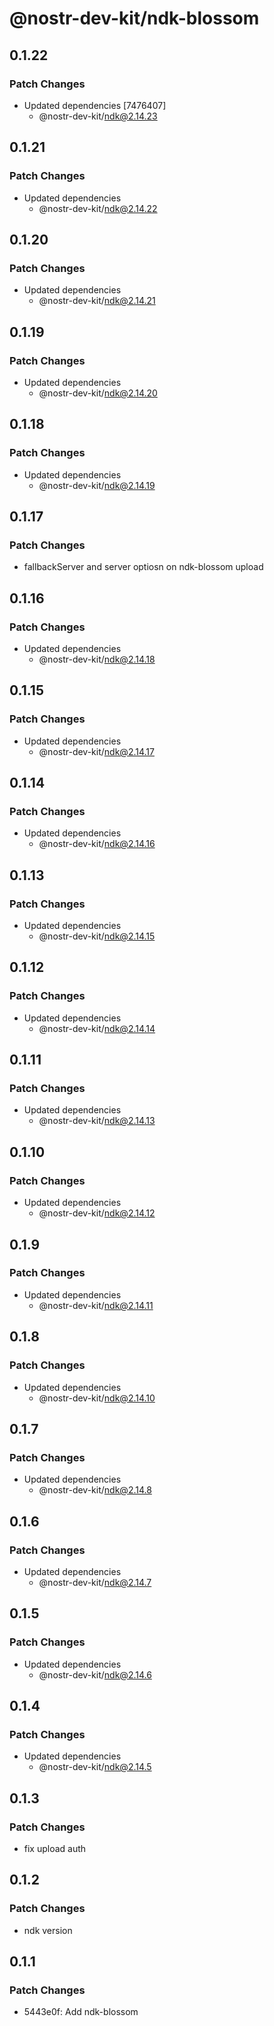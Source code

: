 # @nostr-dev-kit/ndk-blossom

## 0.1.22

### Patch Changes

- Updated dependencies [7476407]
    - @nostr-dev-kit/ndk@2.14.23

## 0.1.21

### Patch Changes

- Updated dependencies
    - @nostr-dev-kit/ndk@2.14.22

## 0.1.20

### Patch Changes

- Updated dependencies
    - @nostr-dev-kit/ndk@2.14.21

## 0.1.19

### Patch Changes

- Updated dependencies
    - @nostr-dev-kit/ndk@2.14.20

## 0.1.18

### Patch Changes

- Updated dependencies
    - @nostr-dev-kit/ndk@2.14.19

## 0.1.17

### Patch Changes

- fallbackServer and server optiosn on ndk-blossom upload

## 0.1.16

### Patch Changes

- Updated dependencies
    - @nostr-dev-kit/ndk@2.14.18

## 0.1.15

### Patch Changes

- Updated dependencies
    - @nostr-dev-kit/ndk@2.14.17

## 0.1.14

### Patch Changes

- Updated dependencies
    - @nostr-dev-kit/ndk@2.14.16

## 0.1.13

### Patch Changes

- Updated dependencies
    - @nostr-dev-kit/ndk@2.14.15

## 0.1.12

### Patch Changes

- Updated dependencies
    - @nostr-dev-kit/ndk@2.14.14

## 0.1.11

### Patch Changes

- Updated dependencies
    - @nostr-dev-kit/ndk@2.14.13

## 0.1.10

### Patch Changes

- Updated dependencies
    - @nostr-dev-kit/ndk@2.14.12

## 0.1.9

### Patch Changes

- Updated dependencies
    - @nostr-dev-kit/ndk@2.14.11

## 0.1.8

### Patch Changes

- Updated dependencies
    - @nostr-dev-kit/ndk@2.14.10

## 0.1.7

### Patch Changes

- Updated dependencies
    - @nostr-dev-kit/ndk@2.14.8

## 0.1.6

### Patch Changes

- Updated dependencies
    - @nostr-dev-kit/ndk@2.14.7

## 0.1.5

### Patch Changes

- Updated dependencies
    - @nostr-dev-kit/ndk@2.14.6

## 0.1.4

### Patch Changes

- Updated dependencies
    - @nostr-dev-kit/ndk@2.14.5

## 0.1.3

### Patch Changes

- fix upload auth

## 0.1.2

### Patch Changes

- ndk version

## 0.1.1

### Patch Changes

- 5443e0f: Add ndk-blossom
